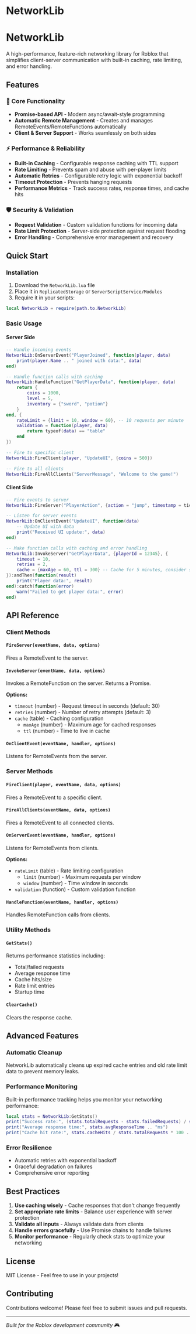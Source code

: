 # NetworkLib
# NetworkLib

A high-performance, feature-rich networking library for Roblox that simplifies client-server communication with built-in caching, rate limiting, and error handling.

## Features

### 🚀 Core Functionality
- **Promise-based API** - Modern async/await-style programming
- **Automatic Remote Management** - Creates and manages RemoteEvents/RemoteFunctions automatically
- **Client & Server Support** - Works seamlessly on both sides

### ⚡ Performance & Reliability
- **Built-in Caching** - Configurable response caching with TTL support
- **Rate Limiting** - Prevents spam and abuse with per-player limits
- **Automatic Retries** - Configurable retry logic with exponential backoff
- **Timeout Protection** - Prevents hanging requests
- **Performance Metrics** - Track success rates, response times, and cache hits

### 🛡️ Security & Validation
- **Request Validation** - Custom validation functions for incoming data
- **Rate Limit Protection** - Server-side protection against request flooding
- **Error Handling** - Comprehensive error management and recovery

## Quick Start

### Installation
1. Download the `NetworkLib.lua` file
2. Place it in `ReplicatedStorage` or `ServerScriptService/Modules`
3. Require it in your scripts:

```lua
local NetworkLib = require(path.to.NetworkLib)
```

### Basic Usage

#### Server Side
```lua
-- Handle incoming events
NetworkLib:OnServerEvent("PlayerJoined", function(player, data)
    print(player.Name .. " joined with data:", data)
end)

-- Handle function calls with caching
NetworkLib:HandleFunction("GetPlayerData", function(player, data)
    return {
        coins = 1000,
        level = 5,
        inventory = {"sword", "potion"}
    }
end, {
    rateLimit = {limit = 10, window = 60}, -- 10 requests per minute
    validation = function(player, data)
        return typeof(data) == "table"
    end
})

-- Fire to specific client
NetworkLib:FireClient(player, "UpdateUI", {coins = 500})

-- Fire to all clients
NetworkLib:FireAllClients("ServerMessage", "Welcome to the game!")
```

#### Client Side
```lua
-- Fire events to server
NetworkLib:FireServer("PlayerAction", {action = "jump", timestamp = tick()})

-- Listen for server events
NetworkLib:OnClientEvent("UpdateUI", function(data)
    -- Update UI with data
    print("Received UI update:", data)
end)

-- Make function calls with caching and error handling
NetworkLib:InvokeServer("GetPlayerData", {playerId = 12345}, {
    timeout = 10,
    retries = 2,
    cache = {maxAge = 60, ttl = 300} -- Cache for 5 minutes, consider stale after 1 minute
}):andThen(function(result)
    print("Player data:", result)
end):catch(function(error)
    warn("Failed to get player data:", error)
end)
```

## API Reference

### Client Methods

#### `FireServer(eventName, data, options)`
Fires a RemoteEvent to the server.

#### `InvokeServer(eventName, data, options)`
Invokes a RemoteFunction on the server. Returns a Promise.

**Options:**
- `timeout` (number) - Request timeout in seconds (default: 30)
- `retries` (number) - Number of retry attempts (default: 3)
- `cache` (table) - Caching configuration
  - `maxAge` (number) - Maximum age for cached responses
  - `ttl` (number) - Time to live in cache

#### `OnClientEvent(eventName, handler, options)`
Listens for RemoteEvents from the server.

### Server Methods

#### `FireClient(player, eventName, data, options)`
Fires a RemoteEvent to a specific client.

#### `FireAllClients(eventName, data, options)`
Fires a RemoteEvent to all connected clients.

#### `OnServerEvent(eventName, handler, options)`
Listens for RemoteEvents from clients.

**Options:**
- `rateLimit` (table) - Rate limiting configuration
  - `limit` (number) - Maximum requests per window
  - `window` (number) - Time window in seconds
- `validation` (function) - Custom validation function

#### `HandleFunction(eventName, handler, options)`
Handles RemoteFunction calls from clients.

### Utility Methods

#### `GetStats()`
Returns performance statistics including:
- Total/failed requests
- Average response time
- Cache hits/size
- Rate limit entries
- Startup time

#### `ClearCache()`
Clears the response cache.

## Advanced Features

### Automatic Cleanup
NetworkLib automatically cleans up expired cache entries and old rate limit data to prevent memory leaks.

### Performance Monitoring
Built-in performance tracking helps you monitor your networking performance:

```lua
local stats = NetworkLib:GetStats()
print("Success rate:", (stats.totalRequests - stats.failedRequests) / stats.totalRequests * 100 .. "%")
print("Average response time:", stats.avgResponseTime .. "ms")
print("Cache hit rate:", stats.cacheHits / stats.totalRequests * 100 .. "%")
```

### Error Resilience
- Automatic retries with exponential backoff
- Graceful degradation on failures
- Comprehensive error reporting

## Best Practices

1. **Use caching wisely** - Cache responses that don't change frequently
2. **Set appropriate rate limits** - Balance user experience with server protection
3. **Validate all inputs** - Always validate data from clients
4. **Handle errors gracefully** - Use Promise chains to handle failures
5. **Monitor performance** - Regularly check stats to optimize your networking

## License

MIT License - Feel free to use in your projects!

## Contributing

Contributions welcome! Please feel free to submit issues and pull requests.

---

*Built for the Roblox development community* 🎮
